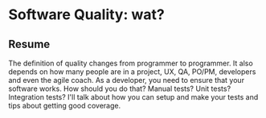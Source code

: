 # Software Quality: wat?

## Resume

The definition of quality changes from programmer to programmer. It also depends on how many people are in a project, UX, QA, PO/PM, developers and even the agile coach. As a developer, you need to ensure that your software works. How should you do that? Manual tests? Unit tests? Integration tests? I'll talk about how you can setup and make your tests and tips about getting good coverage.

